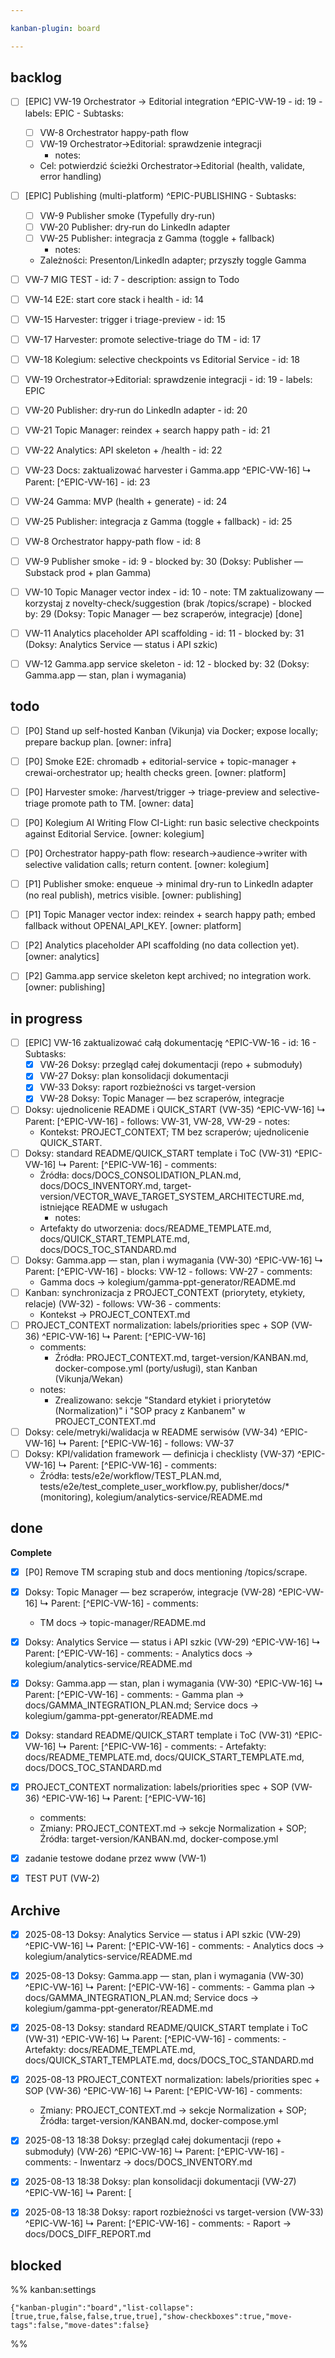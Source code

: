 ```yaml
---

kanban-plugin: board

---
```


## backlog

- [ ] [EPIC] VW-19 Orchestrator → Editorial integration ^EPIC-VW-19
	   - id: 19
	   - labels: EPIC
	   - Subtasks:
	 - [ ] VW-8 Orchestrator happy-path flow
	 - [ ] VW-19 Orchestrator→Editorial: sprawdzenie integracji
	   - notes:
	 - Cel: potwierdzić ścieżki Orchestrator→Editorial (health, validate, error handling)
- [ ] [EPIC] Publishing (multi-platform) ^EPIC-PUBLISHING
	   - Subtasks:
	 - [ ] VW-9 Publisher smoke (Typefully dry-run)
	 - [ ] VW-20 Publisher: dry‑run do LinkedIn adapter
	 - [ ] VW-25 Publisher: integracja z Gamma (toggle + fallback)
	   - notes:
	 - Zależności: Presenton/LinkedIn adapter; przyszły toggle Gamma
- [ ] VW-7 MIG TEST
	   - id: 7
	   - description: assign to Todo
- [ ] VW-14 E2E: start core stack i health
	   - id: 14
- [ ] VW-15 Harvester: trigger i triage-preview
	   - id: 15
- [ ] VW-17 Harvester: promote selective-triage do TM
	   - id: 17
- [ ] VW-18 Kolegium: selective checkpoints vs Editorial Service
	   - id: 18
- [ ] VW-19 Orchestrator→Editorial: sprawdzenie integracji
	   - id: 19
	   - labels: EPIC
- [ ] VW-20 Publisher: dry‑run do LinkedIn adapter
	   - id: 20
- [ ] VW-21 Topic Manager: reindex + search happy path
	   - id: 21
- [ ] VW-22 Analytics: API skeleton + /health
	   - id: 22
- [ ] VW-23 Docs: zaktualizować harvester i Gamma.app ^EPIC-VW-16]
	   ↳ Parent: [^EPIC-VW-16]
	   - id: 23
- [ ] VW-24 Gamma: MVP (health + generate)
	   - id: 24
- [ ] VW-25 Publisher: integracja z Gamma (toggle + fallback)
	   - id: 25
- [ ] VW-8 Orchestrator happy-path flow
	   - id: 8
- [ ] VW-9 Publisher smoke
	   - id: 9
	   - blocked by: 30 (Doksy: Publisher — Substack prod + plan Gamma)
- [ ] VW-10 Topic Manager vector index
	   - id: 10
	   - note: TM zaktualizowany — korzystaj z novelty-check/suggestion (brak /topics/scrape)
	   - blocked by: 29 (Doksy: Topic Manager — bez scraperów, integracje) [done]
- [ ] VW-11 Analytics placeholder API scaffolding
	   - id: 11
	   - blocked by: 31 (Doksy: Analytics Service — status i API szkic)
- [ ] VW-12 Gamma.app service skeleton
	   - id: 12
	   - blocked by: 32 (Doksy: Gamma.app — stan, plan i wymagania)


## todo

- [ ] [P0] Stand up self-hosted Kanban (Vikunja) via Docker; expose locally; prepare backup plan. [owner: infra]
- [ ] [P0] Smoke E2E: chromadb + editorial-service + topic-manager + crewai-orchestrator up; health checks green. [owner: platform]
- [ ] [P0] Harvester smoke: /harvest/trigger → triage-preview and selective-triage promote path to TM. [owner: data]
- [ ] [P0] Kolegium AI Writing Flow CI-Light: run basic selective checkpoints against Editorial Service. [owner: kolegium]
- [ ] [P0] Orchestrator happy-path flow: research→audience→writer with selective validation calls; return content. [owner: kolegium]
- [ ] [P1] Publisher smoke: enqueue → minimal dry-run to LinkedIn adapter (no real publish), metrics visible. [owner: publishing]
- [ ] [P1] Topic Manager vector index: reindex + search happy path; embed fallback without OPENAI_API_KEY. [owner: platform]
- [ ] [P2] Analytics placeholder API scaffolding (no data collection yet). [owner: analytics]
- [ ] [P2] Gamma.app service skeleton kept archived; no integration work. [owner: publishing]


## in progress

- [ ] [EPIC] VW-16 zaktualizować całą dokumentację ^EPIC-VW-16
	   - id: 16
	   - Subtasks:
	 - [x] VW-26 Doksy: przegląd całej dokumentacji (repo + submoduły)
	 - [x] VW-27 Doksy: plan konsolidacji dokumentacji
	 - [x] VW-33 Doksy: raport rozbieżności vs target-version
	 - [x] VW-28 Doksy: Topic Manager — bez scraperów, integracje
- [ ] Doksy: ujednolicenie README i QUICK_START (VW-35) ^EPIC-VW-16]
	   ↳ Parent: [^EPIC-VW-16]
	   - follows: VW-31, VW-28, VW-29
	   - notes:
	 - Kontekst: PROJECT_CONTEXT; TM bez scraperów; ujednolicenie QUICK_START.
- [ ] Doksy: standard README/QUICK_START template i ToC (VW-31) ^EPIC-VW-16]
	   ↳ Parent: [^EPIC-VW-16]
	   - comments:
	 - Źródła: docs/DOCS_CONSOLIDATION_PLAN.md, docs/DOCS_INVENTORY.md, target-version/VECTOR_WAVE_TARGET_SYSTEM_ARCHITECTURE.md, istniejące README w usługach
	   - notes:
	 - Artefakty do utworzenia: docs/README_TEMPLATE.md, docs/QUICK_START_TEMPLATE.md, docs/DOCS_TOC_STANDARD.md
- [ ] Doksy: Gamma.app — stan, plan i wymagania (VW-30) ^EPIC-VW-16]
	   ↳ Parent: [^EPIC-VW-16]
	   - blocks: VW-12
	   - follows: VW-27
	   - comments:
	 - Gamma docs → kolegium/gamma-ppt-generator/README.md
- [ ] Kanban: synchronizacja z PROJECT_CONTEXT (priorytety, etykiety, relacje) (VW-32)
	   - follows: VW-36
	   - comments:
	 - Kontekst → PROJECT_CONTEXT.md
- [ ] PROJECT_CONTEXT normalization: labels/priorities spec + SOP (VW-36) ^EPIC-VW-16]
   ↳ Parent: [^EPIC-VW-16]
   - comments:
 	 - Źródła: PROJECT_CONTEXT.md, target-version/KANBAN.md, docker-compose.yml (porty/usługi), stan Kanban (Vikunja/Wekan)
   - notes:
 	 - Zrealizowano: sekcje "Standard etykiet i priorytetów (Normalization)" i "SOP pracy z Kanbanem" w PROJECT_CONTEXT.md
- [ ] Doksy: cele/metryki/walidacja w README serwisów (VW-34) ^EPIC-VW-16]
	   ↳ Parent: [^EPIC-VW-16]
	   - follows: VW-37
- [ ] Doksy: KPI/validation framework — definicja i checklisty (VW-37) ^EPIC-VW-16]
	   ↳ Parent: [^EPIC-VW-16]
	   - comments:
	 - Źródła: tests/e2e/workflow/TEST_PLAN.md, tests/e2e/test_complete_user_workflow.py, publisher/docs/* (monitoring), kolegium/analytics-service/README.md


## done

**Complete**
- [x] [P0] Remove TM scraping stub and docs mentioning /topics/scrape.
- [x] Doksy: Topic Manager — bez scraperów, integracje (VW-28) ^EPIC-VW-16]
	  ↳ Parent: [^EPIC-VW-16]
	  - comments:
	- TM docs → topic-manager/README.md
- [x] Doksy: Analytics Service — status i API szkic (VW-29) ^EPIC-VW-16]
	  ↳ Parent: [^EPIC-VW-16]
	  	- comments:
	  	- Analytics docs → kolegium/analytics-service/README.md
- [x] Doksy: Gamma.app — stan, plan i wymagania (VW-30) ^EPIC-VW-16]
	  ↳ Parent: [^EPIC-VW-16]
	  	- comments:
	  	- Gamma plan → docs/GAMMA_INTEGRATION_PLAN.md; Service docs → kolegium/gamma-ppt-generator/README.md
- [x] Doksy: standard README/QUICK_START template i ToC (VW-31) ^EPIC-VW-16]
	  ↳ Parent: [^EPIC-VW-16]
	  	- comments:
	  	- Artefakty: docs/README_TEMPLATE.md, docs/QUICK_START_TEMPLATE.md, docs/DOCS_TOC_STANDARD.md
 - [x] PROJECT_CONTEXT normalization: labels/priorities spec + SOP (VW-36) ^EPIC-VW-16]
  ↳ Parent: [^EPIC-VW-16]
  	- comments:
  	- Zmiany: PROJECT_CONTEXT.md → sekcje Normalization + SOP; Źródła: target-version/KANBAN.md, docker-compose.yml
- [x] zadanie testowe dodane przez www (VW-1)
- [x] TEST PUT (VW-2)


## Archive

- [x] 2025-08-13 Doksy: Analytics Service — status i API szkic (VW-29) ^EPIC-VW-16]
	   ↳ Parent: [^EPIC-VW-16]
	  	  - comments:
	  	- Analytics docs → kolegium/analytics-service/README.md
- [x] 2025-08-13 Doksy: Gamma.app — stan, plan i wymagania (VW-30) ^EPIC-VW-16]
	   ↳ Parent: [^EPIC-VW-16]
	  	  - comments:
	  	- Gamma plan → docs/GAMMA_INTEGRATION_PLAN.md; Service docs → kolegium/gamma-ppt-generator/README.md
- [x] 2025-08-13 Doksy: standard README/QUICK_START template i ToC (VW-31) ^EPIC-VW-16]
	   ↳ Parent: [^EPIC-VW-16]
	  	  - comments:
	  	- Artefakty: docs/README_TEMPLATE.md, docs/QUICK_START_TEMPLATE.md, docs/DOCS_TOC_STANDARD.md

- [x] 2025-08-13 PROJECT_CONTEXT normalization: labels/priorities spec + SOP (VW-36) ^EPIC-VW-16]
   ↳ Parent: [^EPIC-VW-16]
  	  - comments:
  	- Zmiany: PROJECT_CONTEXT.md → sekcje Normalization + SOP; Źródła: target-version/KANBAN.md, docker-compose.yml
- [x] 2025-08-13 18:38 Doksy: przegląd całej dokumentacji (repo + submoduły) (VW-26) ^EPIC-VW-16]
	   ↳ Parent: [^EPIC-VW-16]
	 	  - comments:
	 	- Inwentarz → docs/DOCS_INVENTORY.md
- [x] 2025-08-13 18:38 Doksy: plan konsolidacji dokumentacji (VW-27) ^EPIC-VW-16]
	   ↳ Parent: [
- [x] 2025-08-13 18:38 Doksy: raport rozbieżności vs target-version (VW-33) ^EPIC-VW-16]
	   ↳ Parent: [^EPIC-VW-16]
	 	  - comments:
	 	- Raport → docs/DOCS_DIFF_REPORT.md


## blocked





%% kanban:settings
```
{"kanban-plugin":"board","list-collapse":[true,true,false,false,true,true],"show-checkboxes":true,"move-tags":false,"move-dates":false}
```
%%